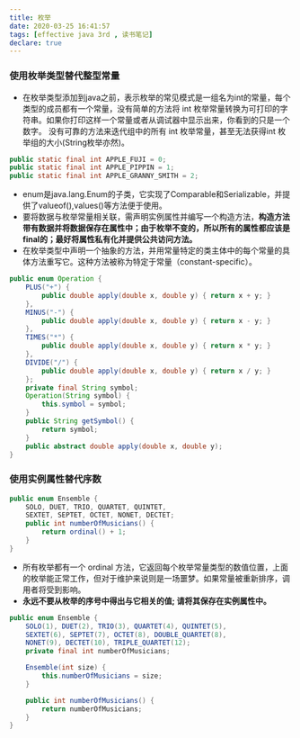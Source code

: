 ```yaml
---
title: 枚举
date: 2020-03-25 16:41:57
tags: [effective java 3rd , 读书笔记]
declare: true
---
```

### 使用枚举类型替代整型常量
+ 在枚举类型添加到java之前，表示枚举的常见模式是一组名为int的常量，每个类型的成员都有一个常量，没有简单的方法将 int 枚举常量转换为可打印的字符串。如果你打印这样一个常量或者从调试器中显示出来，你看到的只是一个数字。 没有可靠的方法来迭代组中的所有 int 枚举常量，甚至无法获得int 枚举组的大小(String枚举亦然)。
<!-- more -->
```java
public static final int APPLE_FUJI = 0;
public static final int APPLE_PIPPIN = 1;
public static final int APPLE_GRANNY_SMITH = 2;
```
+ enum是java.lang.Enum的子类，它实现了Comparable和Serializable，并提供了valueof(),values()等方法便于使用。
+ 要将数据与枚举常量相关联，需声明实例属性并编写一个构造方法，**构造方法带有数据并将数据保存在属性中；由于枚举不变的，所以所有的属性都应该是final的；最好将属性私有化并提供公共访问方法。**
+ 在枚举类型中声明一个抽象的方法，并用常量特定的类主体中的每个常量的具体方法重写它。这种方法被称为特定于常量（constant-specific）。
```java
public enum Operation {
    PLUS("+") {
        public double apply(double x, double y) { return x + y; }
    },
    MINUS("-") {
        public double apply(double x, double y) { return x - y; }
    },
    TIMES("*") {
        public double apply(double x, double y) { return x * y; }
    },
    DIVIDE("/") {
        public double apply(double x, double y) { return x / y; }
    };
    private final String symbol;
    Operation(String symbol) { 
        this.symbol = symbol; 
    }
    public String getSymbol() { 
        return symbol; 
    }
    public abstract double apply(double x, double y);
}
```

### 使用实例属性替代序数
```java
public enum Ensemble {
    SOLO, DUET, TRIO, QUARTET, QUINTET,
    SEXTET, SEPTET, OCTET, NONET, DECTET;
    public int numberOfMusicians() { 
        return ordinal() + 1; 
    }
}
```
+ 所有枚举都有一个 ordinal 方法，它返回每个枚举常量类型的数值位置，上面的枚举能正常工作，但对于维护来说则是一场噩梦。如果常量被重新排序，调用者将受到影响。
+ **永远不要从枚举的序号中得出与它相关的值; 请将其保存在实例属性中。**
```java
public enum Ensemble {
    SOLO(1), DUET(2), TRIO(3), QUARTET(4), QUINTET(5),
    SEXTET(6), SEPTET(7), OCTET(8), DOUBLE_QUARTET(8),
    NONET(9), DECTET(10), TRIPLE_QUARTET(12);
    private final int numberOfMusicians;

    Ensemble(int size) {
        this.numberOfMusicians = size;
    }

    public int numberOfMusicians() {
        return numberOfMusicians;
    }
}
```